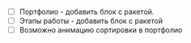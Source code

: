 * [ ] Портфолио - добавить блок с ракетой.
* [ ] Этапы работы - добавить блок с ракетой
* [ ] Возможно анимацию сортировки в портфолио
